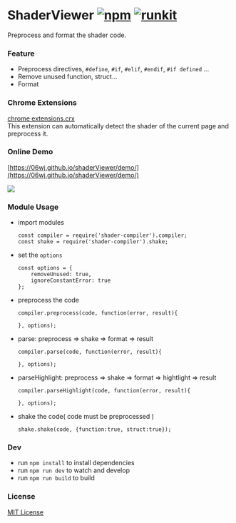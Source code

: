 # ShaderViewer [![npm][npm-image]][npm-url] [![runkit][runkit-image]][runkit-url]
Preprocess and format the shader code.

### Feature
* Preprocess directives,  ```#define```, ```#if```, ```#elif```, ```#endif```, ```#if defined``` ... 
* Remove unused function, struct...
* Format

### Chrome Extensions
[chrome extensions.crx](https://github.com/06wj/shaderViewer/blob/dev/extensions.crx?raw=true)  
This extension can automatically detect the shader of the current page and preprocess it.

### Online Demo
[https://06wj.github.io/shaderViewer/demo/](https://06wj.github.io/shaderViewer/demo/)

![](https://gw.alicdn.com/tfs/TB1lkmzuL1TBuNjy0FjXXajyXXa-1170-1254.png_600x600.jpg)

### Module Usage
* import modules
  ```
  const compiler = require('shader-compiler').compiler;
  const shake = require('shader-compiler').shake;
  ```

* set the ```options```
  ```
  const options = {
      removeUnused: true,
      ignoreConstantError: true
  };
  ```

* preprocess the code
  ```
  compiler.preprocess(code, function(error, result){  

  }, options);
  ```

* parse: preprocess => shake => format => result
  ```
  compiler.parse(code, function(error, result){  

  }, options);
  ```

* parseHighlight: preprocess => shake => format => hightlight => result

  ```
  compiler.parseHighlight(code, function(error, result){
  
  }, options);
  ```

* shake the code( code must be preprocessed )
  ```
  shake.shake(code, {function:true, struct:true});
  ```

### Dev
* run `npm install` to install dependencies
* run `npm run dev` to watch and develop
* run `npm run build` to build

### License
[MIT License](http://en.wikipedia.org/wiki/MIT_License)


[npm-image]: https://img.shields.io/npm/v/shader-compiler.svg?style=flat-square
[npm-url]: https://www.npmjs.com/package/shader-compiler
[runkit-image]: https://badge.runkitcdn.com/shader-compiler.svg
[runkit-url]: https://npm.runkit.com/shader-compiler
